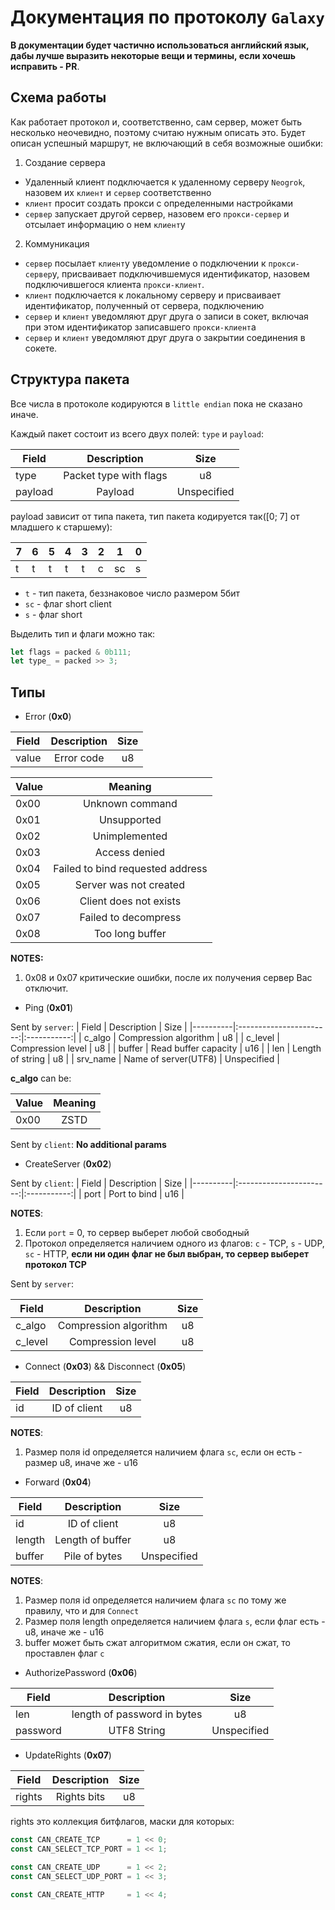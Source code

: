 # Документация по протоколу `Galaxy`

**В документации будет частично использоваться английский язык, дабы лучше выразить некоторые вещи и термины, если хочешь исправить - PR**.

## Схема работы

Как работает протокол и, соответственно, сам сервер, может быть несколько неочевидно, поэтому считаю нужным описать это. Будет описан успешный маршрут, не включающий в себя возможные ошибки:
1. Создание сервера
- Удаленный клиент подключается к удаленному серверу `Neogrok`, назовем их `клиент` и `сервер` соответственно
- `клиент` просит создать прокси с определенными настройками
- `сервер` запускает другой сервер, назовем его `прокси-сервер` и отсылает информацию о нем `клиент`у

2. Коммуникация
- `сервер` посылает `клиент`у уведомление о подключении к `прокси-сервер`у, присваивает подключившемуся идентификатор, назовем подключившегося клиента `прокси-клиент`.
- `клиент` подключается к локальному серверу и присваивает идентификатор, полученный от сервера, подключению
- `сервер` и `клиент` уведомляют друг друга о записи в сокет, включая при этом идентификатор записавшего `прокси-клиент`а
- `сервер` и `клиент` уведомляют друг друга о закрытии соединения в сокете.


## Структура пакета

Все числа в протоколе кодируются в `little endian` пока не сказано иначе.

Каждый пакет состоит из всего двух полей: `type` и `payload`:

| Field    |      Description        |    Size     |
|----------|:-----------------------:|:-----------:|
| type     |  Packet type with flags | u8          |
| payload  |    Payload              | Unspecified |

payload зависит от типа пакета, тип пакета кодируется так([0; 7] от младшего к старшему):

|7|6|5|4|3|2| 1|0|
|-|-|-|-|-|-|-|-|
|t|t|t|t|t|с|sc|s|

- `t` - тип пакета, беззнаковое число размером 5бит
- `sc` - флаг short client
- `s` - флаг short

Выделить тип и флаги можно так:
```rust
let flags = packed & 0b111;
let type_ = packed >> 3;
```

## Типы

- Error (**0x0**)

| Field    |      Description        |    Size     |
|----------|:-----------------------:|:-----------:|
| value    |    Error code           | u8          |

| Value |    Meaning      |
|-------|:---------------:|
| 0x00  | Unknown command |
| 0x01  | Unsupported     |
| 0x02  | Unimplemented   |
| 0x03  | Access denied   |
| 0x04  | Failed to bind requested address |
| 0x05  | Server was not created |
| 0x06  | Client does not exists |
| 0x07  | Failed to decompress |
| 0x08  | Too long buffer |

**NOTES:**

1. 0x08 и 0x07 критические ошибки, после их получения сервер Вас отключит.

- Ping (**0x01**)

Sent by `server`:
| Field    |      Description        |    Size     |
|----------|:-----------------------:|:-----------:|
| c_algo   | Compression algorithm   | u8          |
| c_level  | Compression level       | u8          |
| buffer   | Read buffer capacity    | u16         |
| len      | Length of string        | u8          |
| srv_name | Name of server(UTF8)    | Unspecified |

**c_algo** can be:

| Value |    Meaning      |
|-------|:---------------:|
| 0x00  | ZSTD            |

Sent by `client`: **No additional params**

- CreateServer (**0x02**)

Sent by `client`:
| Field    |      Description        |    Size     |
|----------|:-----------------------:|:-----------:|
| port     | Port to bind            | u16         |

**NOTES**:

1. Если `port` = 0, то сервер выберет любой свободный
2. Протокол определяется наличием одного из флагов: `c` - TCP, `s` - UDP, `sc` - HTTP, **если ни один флаг не был выбран, то сервер выберет протокол TCP**

Sent by `server`:

| Field    |      Description        |    Size     |
|----------|:-----------------------:|:-----------:|
| c_algo   | Compression algorithm   | u8          |
| c_level  | Compression level       | u8          |

- Connect (**0x03**) && Disconnect (**0x05**)

| Field    |      Description        |    Size     |
|----------|:-----------------------:|:-----------:|
| id       | ID of client            | u8|u16      |

**NOTES**:
1. Размер поля id определяется наличием флага `sc`, если он есть - размер u8, иначе же - u16

- Forward (**0x04**)

| Field    |      Description        |    Size     |
|----------|:-----------------------:|:-----------:|
| id       | ID of client            | u8|u16      |
| length   | Length of buffer        | u8|u16      |
| buffer   | Pile of bytes           | Unspecified |

**NOTES**:
1. Размер поля id определяется наличием флага `sc` по тому же правилу, что и для `Connect`
2. Размер поля length определяется наличием флага `s`, если флаг есть - u8, иначе же - u16
3. buffer может быть сжат алгоритмом сжатия, если он сжат, то проставлен флаг `c`

- AuthorizePassword (**0x06**)

| Field    |      Description        |    Size     |
|----------|:-----------------------:|:-----------:|
| len      | length of password in bytes     | u8          |
| password |     UTF8 String        | Unspecified |

- UpdateRights (**0x07**)

| Field    |      Description        |    Size     |
|----------|:-----------------------:|:-----------:|
| rights   | Rights bits             | u8          |

rights это коллекция битфлагов, маски для которых:
```rust
const CAN_CREATE_TCP      = 1 << 0;
const CAN_SELECT_TCP_PORT = 1 << 1;

const CAN_CREATE_UDP      = 1 << 2;
const CAN_SELECT_UDP_PORT = 1 << 3;

const CAN_CREATE_HTTP     = 1 << 4;
```

